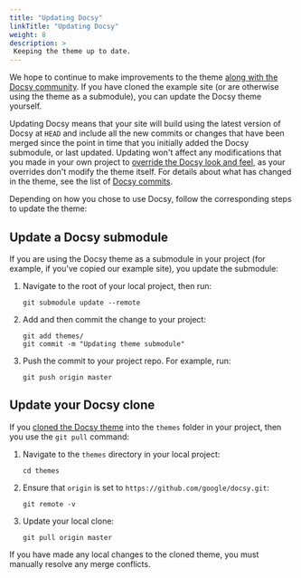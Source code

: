 ```yaml
---
title: "Updating Docsy"
linkTitle: "Updating Docsy"
weight: 8
description: >
 Keeping the theme up to date.
---
```


We hope to continue to make improvements to the theme [along with the Docsy community](/docs/contribution-guidelines/).
If you have cloned the example site (or are otherwise using the theme as a submodule), you can update the Docsy theme
yourself.

Updating Docsy means that your site will build using the latest version of Docsy at `HEAD` and include
all the new commits or changes that have been merged since the point in time that you initially added the Docsy
submodule, or last updated. Updating won't affect any modifications that you made in your own project to
[override the Docsy look and feel](/docs/adding-content/lookandfeel/), as your overrides
don't modify the theme itself. For details about what has changed in the theme, see the list of
[Docsy commits](https://github.com/google/docsy/commits/master).

Depending on how you chose to use Docsy, follow the corresponding steps to update the theme:

## Update a Docsy submodule

If you are using the Docsy theme as a submodule in your project (for example, if you've copied our example site), you update the submodule:

1. Navigate to the root of your local project, then run:

       git submodule update --remote

1. Add and then commit the change to your project:

       git add themes/
       git commit -m "Updating theme submodule"

1. Push the commit to your project repo. For example, run:

       git push origin master

## Update your Docsy clone

If you [cloned the Docsy theme](/docs/getting-started/#cloning-the-docsy-theme-to-your-projects-themes-subdirectory) into
the `themes` folder in your project, then you use the `git pull` command:

1. Navigate to the `themes` directory in your local project:

       cd themes

1. Ensure that `origin` is set to `https://github.com/google/docsy.git`:

       git remote -v

1. Update your local clone:

       git pull origin master

If you have made any local changes to the cloned theme, you must manually resolve any merge conflicts.
